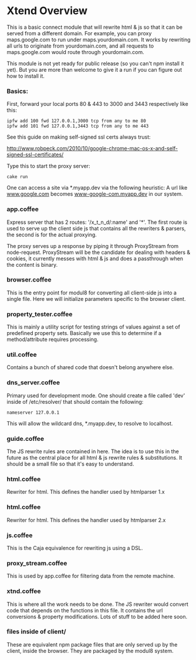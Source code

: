 Xtend Overview
==============

This is a basic connect module that will rewrite html & js so that it can be served from 
a different domain.  For example, you can proxy maps.google.com to run under 
maps.yourdomain.com.  It works by rewriting all urls to originate from yourdomain.com, and
all requests to maps.google.com would route through yourdomain.com.

This module is not yet ready for public release (so you can't npm install it yet).  But
you are more than welcome to give it a run if you can figure out how to install it.

### Basics:

First, forward your local ports 80 & 443 to 3000 and 3443 respectively
like this:

    ipfw add 100 fwd 127.0.0.1,3000 tcp from any to me 80
    ipfw add 101 fwd 127.0.0.1,3443 tcp from any to me 443

See this guide on making self-signed ssl certs always trust:

http://www.robpeck.com/2010/10/google-chrome-mac-os-x-and-self-signed-ssl-certificates/

Type this to start the proxy server:

    cake run

One can access a site via *.myapp.dev via the following heuristic:
A url like www.google.com becomes www-google-com.myapp.dev in our
system.

### app.coffee

Express server that has 2 routes:  '/x_t_n_d/:name' and '*'.  The first
route is used to serve up the client side js that contains all the
rewriters & parsers, the second is for the actual proxying.

The proxy serves up a response by piping it through ProxyStream from
node-request.  ProxyStream will be the candidate for dealing with
headers & cookies, it currently messes with html & js and does a
passthrough when the content is binary.

### browser.coffee

This is the entry point for modul8 for converting all client-side js
into a single file.  Here we will initialize parameters specific to the
browser client.

### property_tester.coffee

This is mainly a utility script for testing strings of values against a
set of predefined property sets.  Basically we use this to determine if
a method/attribute requires processing.

### util.coffee

Contains a bunch of shared code that doesn't belong anywhere else.

### dns_server.coffee

Primary used for development mode.  One should create a file called
'dev' inside of /etc/resolver/ that should contain the following:

    nameserver 127.0.0.1

This will allow the wildcard dns, *.myapp.dev, to resolve to localhost.

### guide.coffee

The JS rewrite rules are contained in here.  The idea is to use this in
the future as the central place for all html & js rewrite rules &
substitutions.  It should be a small file so that it's easy to
understand.

### html.coffee

Rewriter for html.  This defines the handler used by htmlparser 1.x

### html.coffee

Rewriter for html.  This defines the handler used by htmlparser 2.x

### js.coffee

This is the Caja equivalence for rewriting js using a DSL.

### proxy_stream.coffee

This is used by app.coffee for filtering data from the remote machine.

### xtnd.coffee

This is where all the work needs to be done.  The JS rewriter would
convert code that depends on the functions in this file.  It contains
the url conversions & property modifications.  Lots of stuff to be added
here soon.

### files inside of client/

These are equivalent npm package files that are only served up by the
client, inside the browser.  They are packaged by the modul8 system.


